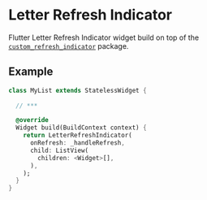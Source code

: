# Letter Refresh Indicator

Flutter Letter Refresh Indicator widget build on top of the [`custom_refresh_indicator`](https://github.com/gonuit/flutter-custom-refresh-indicator) package.

## Example

```dart
class MyList extends StatelessWidget {
  
  // ***

  @override
  Widget build(BuildContext context) {
    return LetterRefreshIndicator(
      onRefresh: _handleRefresh,
      child: ListView(
        children: <Widget>[],
      ),
    );
  }
}
```